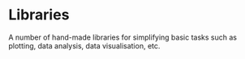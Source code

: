 # Libraries
A number of hand-made libraries for simplifying basic tasks such as plotting, data analysis, data visualisation, etc.
